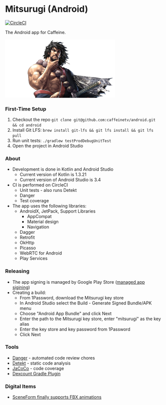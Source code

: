 # Mitsurugi (Android)

[![CircleCI](https://circleci.com/gh/caffeinetv/android.svg?style=svg&circle-token=55b5ed44af44b4352f6b3d466030f1f40fb00582)](https://circleci.com/gh/caffeinetv/android)

The Android app for Caffeine.

<img alt="Mitsurugi" src="logo.png" width="356">

### First-Time Setup

1. Checkout the repo `git clone git@github.com:caffeinetv/android.git && cd android`
2. Install Git LFS: `brew install git-lfs && git lfs install && git lfs pull`
3. Run unit tests: `./gradlew testProdDebugUnitTest`
4. Open the project in Android Studio

### About

* Development is done in Kotlin and Android Studio
  * Current version of Kotlin is 1.3.21
  * Current version of Android Studio is 3.4
* CI is performed on CircleCI
  * Unit tests - also runs Detekt
  * Danger
  * Test coverage
* The app uses the following libraries:
  * AndroidX, JetPack, Support Libraries
    * AppCompat
    * Material design
    * Navigation
  * Dagger
  * Retrofit
  * OkHttp
  * Picasso
  * WebRTC for Android
  * Play Services

### Releasing

* The app signing is managed by Google Play Store ([managed app sigining](https://support.google.com/googleplay/android-developer/answer/7384423))
* Creating a build:
  * From 1Password, download the Mitsurugi key store
  * In Android Studio select the Build - Generate Signed Bundle/APK menu
  * Choose "Android App Bundle" and click Next
  * Enter the path to the Mitsurugi key store, enter "mitsurugi" as the key alias
  * Enter the key store and key password from 1Password
  * Click Next

### Tools

* [Danger](https://danger.systems) - automated code review chores
* [Detekt](https://arturbosch.github.io/detekt/index.html) - static code analysis
* [JaCoCo](https://www.jacoco.org/jacoco/) - code coverage
* [Dexcount Gradle Plugin](https://github.com/KeepSafe/dexcount-gradle-plugin)

### Digital Items

* [SceneForm finally supports FBX animations](https://developers.google.com/ar/develop/java/sceneform/animation/)

